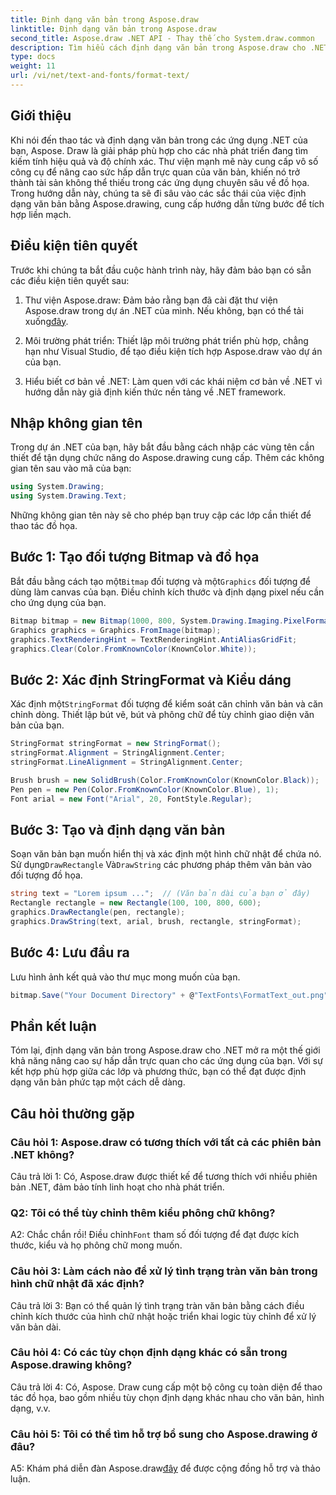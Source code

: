 ```yaml
---
title: Định dạng văn bản trong Aspose.draw
linktitle: Định dạng văn bản trong Aspose.draw
second_title: Aspose.draw .NET API - Thay thế cho System.draw.common
description: Tìm hiểu cách định dạng văn bản trong Aspose.draw cho .NET một cách dễ dàng. Hướng dẫn từng bước với các ví dụ.
type: docs
weight: 11
url: /vi/net/text-and-fonts/format-text/
---
```

## Giới thiệu

Khi nói đến thao tác và định dạng văn bản trong các ứng dụng .NET của bạn, Aspose. Draw là giải pháp phù hợp cho các nhà phát triển đang tìm kiếm tính hiệu quả và độ chính xác. Thư viện mạnh mẽ này cung cấp vô số công cụ để nâng cao sức hấp dẫn trực quan của văn bản, khiến nó trở thành tài sản không thể thiếu trong các ứng dụng chuyên sâu về đồ họa. Trong hướng dẫn này, chúng ta sẽ đi sâu vào các sắc thái của việc định dạng văn bản bằng Aspose.drawing, cung cấp hướng dẫn từng bước để tích hợp liền mạch.

## Điều kiện tiên quyết

Trước khi chúng ta bắt đầu cuộc hành trình này, hãy đảm bảo bạn có sẵn các điều kiện tiên quyết sau:

1.  Thư viện Aspose.draw: Đảm bảo rằng bạn đã cài đặt thư viện Aspose.draw trong dự án .NET của mình. Nếu không, bạn có thể tải xuống[đây](https://releases.aspose.com/drawing/net/).

2. Môi trường phát triển: Thiết lập môi trường phát triển phù hợp, chẳng hạn như Visual Studio, để tạo điều kiện tích hợp Aspose.draw vào dự án của bạn.

3. Hiểu biết cơ bản về .NET: Làm quen với các khái niệm cơ bản về .NET vì hướng dẫn này giả định kiến thức nền tảng về .NET framework.

## Nhập không gian tên

Trong dự án .NET của bạn, hãy bắt đầu bằng cách nhập các vùng tên cần thiết để tận dụng chức năng do Aspose.drawing cung cấp. Thêm các không gian tên sau vào mã của bạn:

```csharp
using System.Drawing;
using System.Drawing.Text;
```

Những không gian tên này sẽ cho phép bạn truy cập các lớp cần thiết để thao tác đồ họa.

## Bước 1: Tạo đối tượng Bitmap và đồ họa

 Bắt đầu bằng cách tạo một`Bitmap` đối tượng và một`Graphics` đối tượng để dùng làm canvas của bạn. Điều chỉnh kích thước và định dạng pixel nếu cần cho ứng dụng của bạn.

```csharp
Bitmap bitmap = new Bitmap(1000, 800, System.Drawing.Imaging.PixelFormat.Format32bppPArgb);
Graphics graphics = Graphics.FromImage(bitmap);
graphics.TextRenderingHint = TextRenderingHint.AntiAliasGridFit;
graphics.Clear(Color.FromKnownColor(KnownColor.White));
```

## Bước 2: Xác định StringFormat và Kiểu dáng

 Xác định một`StringFormat` đối tượng để kiểm soát căn chỉnh văn bản và căn chỉnh dòng. Thiết lập bút vẽ, bút và phông chữ để tùy chỉnh giao diện văn bản của bạn.

```csharp
StringFormat stringFormat = new StringFormat();
stringFormat.Alignment = StringAlignment.Center;
stringFormat.LineAlignment = StringAlignment.Center;

Brush brush = new SolidBrush(Color.FromKnownColor(KnownColor.Black));
Pen pen = new Pen(Color.FromKnownColor(KnownColor.Blue), 1);
Font arial = new Font("Arial", 20, FontStyle.Regular);
```

## Bước 3: Tạo và định dạng văn bản

Soạn văn bản bạn muốn hiển thị và xác định một hình chữ nhật để chứa nó. Sử dụng`DrawRectangle` Và`DrawString` các phương pháp thêm văn bản vào đối tượng đồ họa.

```csharp
string text = "Lorem ipsum ...";  // (Văn bản dài của bạn ở đây)
Rectangle rectangle = new Rectangle(100, 100, 800, 600);
graphics.DrawRectangle(pen, rectangle);
graphics.DrawString(text, arial, brush, rectangle, stringFormat);
```

## Bước 4: Lưu đầu ra

Lưu hình ảnh kết quả vào thư mục mong muốn của bạn.

```csharp
bitmap.Save("Your Document Directory" + @"TextFonts\FormatText_out.png");
```

## Phần kết luận

Tóm lại, định dạng văn bản trong Aspose.draw cho .NET mở ra một thế giới khả năng nâng cao sự hấp dẫn trực quan cho các ứng dụng của bạn. Với sự kết hợp phù hợp giữa các lớp và phương thức, bạn có thể đạt được định dạng văn bản phức tạp một cách dễ dàng.

## Câu hỏi thường gặp

### Câu hỏi 1: Aspose.draw có tương thích với tất cả các phiên bản .NET không?

Câu trả lời 1: Có, Aspose.draw được thiết kế để tương thích với nhiều phiên bản .NET, đảm bảo tính linh hoạt cho nhà phát triển.

### Q2: Tôi có thể tùy chỉnh thêm kiểu phông chữ không?

 A2: Chắc chắn rồi! Điều chỉnh`Font` tham số đối tượng để đạt được kích thước, kiểu và họ phông chữ mong muốn.

### Câu hỏi 3: Làm cách nào để xử lý tình trạng tràn văn bản trong hình chữ nhật đã xác định?

Câu trả lời 3: Bạn có thể quản lý tình trạng tràn văn bản bằng cách điều chỉnh kích thước của hình chữ nhật hoặc triển khai logic tùy chỉnh để xử lý văn bản dài.

### Câu hỏi 4: Có các tùy chọn định dạng khác có sẵn trong Aspose.drawing không?

Câu trả lời 4: Có, Aspose. Draw cung cấp một bộ công cụ toàn diện để thao tác đồ họa, bao gồm nhiều tùy chọn định dạng khác nhau cho văn bản, hình dạng, v.v.

### Câu hỏi 5: Tôi có thể tìm hỗ trợ bổ sung cho Aspose.drawing ở đâu?

 A5: Khám phá diễn đàn Aspose.draw[đây](https://forum.aspose.com/c/diagram/17) để được cộng đồng hỗ trợ và thảo luận.